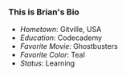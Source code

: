 ### This is Brian's Bio


- *Hometown*: Gitville, USA
- *Education*: Codecademy
- *Favorite Movie*: Ghostbusters
- *Favorite Color*: Teal
- *Status*: Learning
